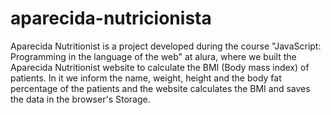 # aparecida-nutricionista
Aparecida Nutritionist is a project developed during the course "JavaScript: Programming in the language of the web" at alura, where we built the Aparecida Nutritionist website to calculate the BMI (Body mass index) of patients. In it we inform the name, weight, height and the body fat percentage of the patients and the website calculates the BMI and saves the data in the browser's Storage.
